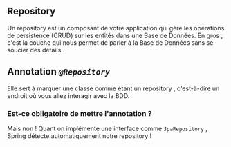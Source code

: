 ## Repository

Un repository est un composant de votre application qui gère les opérations de persistence (CRUD) sur les entités dans une Base de Données. En gros , c'est la couche qui nous permet de parler à la Base de Données sans se soucier des détails .

## Annotation *`@Repository`*

Elle sert à marquer une classe comme étant un repository , c'est-à-dire un endroit où vous allez interagir avec la BDD.

### Est-ce obligatoire de mettre l'annotation ?

Mais non !
Quant on implémente une interface comme `JpaRepository` , Spring détecte automatiquement notre repository !